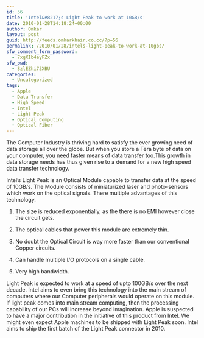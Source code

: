 ```yaml
---
id: 56
title: 'Intel&#8217;s Light Peak to work at 10GB/s'
date: 2010-01-28T14:18:24+00:00
author: Omkar
layout: post
guid: http://feeds.omkarkhair.co.cc/?p=56
permalink: /2010/01/28/intels-light-peak-to-work-at-10gbs/
sfw_comment_form_password:
  - 7xgXIb4eyFZx
sfw_pwd:
  - SzlEZhi73XBU
categories:
  - Uncategorized
tags:
  - Apple
  - Data Transfer
  - High Speed
  - Intel
  - Light Peak
  - Optical Computing
  - Optical Fiber
---
```

The Computer Industry is thriving hard to satisfy the ever growing need of data storage all over the globe. But when you store a Tera byte of data on your computer, you need faster means of data transfer too.This growth in data storage needs has thus given rise to a demand for a new high speed data transfer technology.

Intel&#8217;s Light Peak is an Optical Module capable to transfer data at the speed of 10GB/s. The Module consists of miniaturized laser and photo-sensors which work on the optical signals. There multiple advantages of this technology.</p> 

1) The size is reduced exponentially, as the there is no EMI however close the circuit gets.

2) The optical cables that power this module are extremely thin.

3) No doubt the Optical Circuit is way more faster than our conventional Copper circuits.

4) Can handle multiple I/O protocols on a single cable.

5) Very high bandwidth.

Light Peak is expected to work at a speed of upto 100GB/s over the next decade. Intel aims to even bring this technology into the main stream of computers where our Computer peripherals would operate on this module. If light peak comes into main stream computing, then the processing capability of our PCs will increase beyond imagination. Apple is suspected to have a major contribution in the initiative of this product from Intel. We might even expect Apple machines to be shipped with Light Peak soon. Intel aims to ship the first batch of the Light Peak connector in 2010.